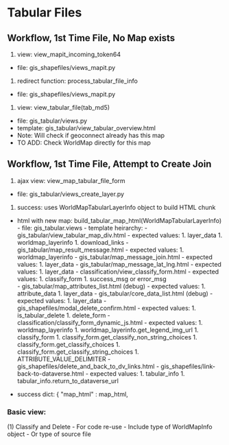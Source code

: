 # Tabular Files

## Workflow, 1st Time File, No Map exists

1. view: view_mapit_incoming_token64
  - file: gis_shapefiles/views_mapit.py
1. redirect function: process_tabular_file_info
  - file: gis_shapefiles/views_mapit.py
1. view: view_tabular_file(tab_md5)
  - file: gis_tabular/views.py
  - template: gis_tabular/view_tabular_overview.html
  - Note: Will check if geoconnect already has this map
  - TO ADD: Check WorldMap directly for this map

## Workflow, 1st Time File, Attempt to Create Join

1. ajax view: view_map_tabular_file_form
  - file: gis_tabular/views_create_layer.py
1. success: uses WorldMapTabularLayerInfo object to build HTML chunk
  - html with new map: build_tabular_map_html(WorldMapTabularLayerInfo)
        - file: gis_tabular.views
        - template heirarchy:
            - gis_tabular/view_tabular_map_div.html
                - expected values:
                    1. layer_data
                    1. worldmap_layerinfo
                    1. download_links
              - gis_tabular/map_result_message.html
                  - expected values:
                    1. worldmap_layerinfo
                  - gis_tabular/map_message_join.html
                    - expected values:
                      1. layer_data
                  - gis_tabular/map_message_lat_lng.html
                    - expected values:
                      1. layer_data
              - classification/view_classify_form.html
                - expected values:
                  1. classify_form
                  1. success_msg or error_msg                      
              - gis_tabular/map_attributes_list.html (debug)
                - expected values:
                  1. attribute_data
                  1. layer_data
              - gis_tabular/core_data_list.html (debug)
                - expected values:
                  1. layer_data
              - gis_shapefiles/modal_delete_confirm.html
                - expected values:
                  1. is_tabular_delete
                  1. delete_form
              - classification/classify_form_dynamic_js.html
                - expected values:
                  1. worldmap_layerinfo
                    1. worldmap_layerinfo.get_legend_img_url
                  1. classify_form
                    1. classify_form.get_classify_non_string_choices
                    1. classify_form.get_classify_choices
                    1. classify_form.get_classify_string_choices
                    1. ATTRIBUTE_VALUE_DELIMITER
              - gis_shapefiles/delete_and_back_to_dv_links.html
                - gis_shapefiles/link-back-to-dataverse.html
                  - expected values:
                    1. tabular_info
                      1. tabular_info.return_to_dataverse_url

  - success dict:
        { "map_html" : map_html,



### Basic view:


(1) Classify and Delete
    - For code re-use
        - Include type of WorldMapInfo object
        - Or type of source file

